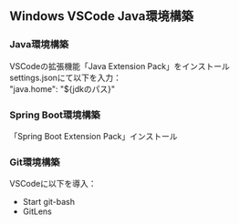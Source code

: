 ## Windows VSCode Java環境構築

### Java環境構築
VSCodeの拡張機能「Java Extension Pack」をインストール  
settings.jsonにて以下を入力：  
"java.home": "${jdkのパス}"

### Spring Boot環境構築
「Spring Boot Extension Pack」インストール

### Git環境構築
VSCodeに以下を導入：  
- Start git-bash
- GitLens

